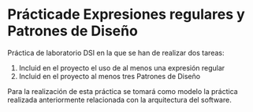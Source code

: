 # Prácticade Expresiones regulares y Patrones de Diseño
Práctica de laboratorio DSI en la que se han de realizar dos tareas:

1. Incluid en el proyecto el uso de al menos una expresión regular
2. Incluid en el proyecto al menos tres Patrones de Diseño

Para la realización de esta práctica se tomará como modelo la práctica realizada anteriormente relacionada con la arquitectura del software.